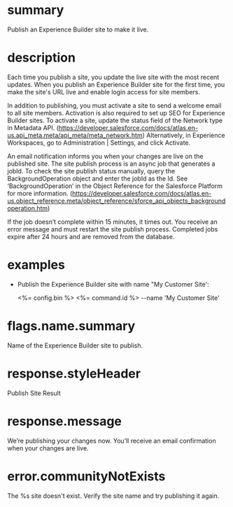 # summary

Publish an Experience Builder site to make it live.

# description

Each time you publish a site, you update the live site with the most recent updates. When you publish an Experience Builder site for the first time, you make the site's URL live and enable login access for site members.

In addition to publishing, you must activate a site to send a welcome email to all site members. Activation is also required to set up SEO for Experience Builder sites. To activate a site, update the status field of the Network type in Metadata API. (https://developer.salesforce.com/docs/atlas.en-us.api_meta.meta/api_meta/meta_network.htm) Alternatively, in Experience Workspaces, go to Administration | Settings, and click Activate.

An email notification informs you when your changes are live on the published site. The site publish process is an async job that generates a jobId. To check the site publish status manually, query the BackgroundOperation object and enter the jobId as the Id. See ‘BackgroundOperation’ in the Object Reference for the Salesforce Platform for more information. (https://developer.salesforce.com/docs/atlas.en-us.object_reference.meta/object_reference/sforce_api_objects_backgroundoperation.htm)

If the job doesn’t complete within 15 minutes, it times out. You receive an error message and must restart the site publish process. Completed jobs expire after 24 hours and are removed from the database.

# examples

- Publish the Experience Builder site with name "My Customer Site':

  <%= config.bin %> <%= command.id %> --name 'My Customer Site'

# flags.name.summary

Name of the Experience Builder site to publish.

# response.styleHeader

Publish Site Result

# response.message

We’re publishing your changes now. You’ll receive an email confirmation when your changes are live.

# error.communityNotExists

The %s site doesn't exist. Verify the site name and try publishing it again.
